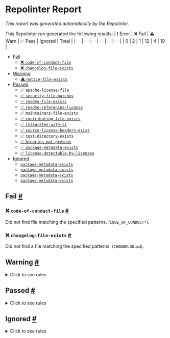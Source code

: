 # Repolinter Report

*This report was generated automatically by the Repolinter.*

This Repolinter run generated the following results:
| ❗  Error | ❌  Fail | ⚠️  Warn | ✅  Pass | Ignored | Total |
|---|---|---|---|---|---|
| 0 | 2 | 1 | 12 | 4 | 19 |

- [Fail](#user-content-fail)
  - [❌ `code-of-conduct-file`](#user-content--code-of-conduct-file)
  - [❌ `changelog-file-exists`](#user-content--changelog-file-exists)
- [Warning](#user-content-warning)
  - [⚠️ `notice-file-exists`](#user-content--notice-file-exists)
- [Passed](#user-content-passed)
  - [✅ `apache-license-file`](#user-content--apache-license-file)
  - [✅ `security-file-matches`](#user-content--security-file-matches)
  - [✅ `readme-file-exists`](#user-content--readme-file-exists)
  - [✅ `readme-references-license`](#user-content--readme-references-license)
  - [✅ `maintainers-file-exists`](#user-content--maintainers-file-exists)
  - [✅ `contributing-file-exists`](#user-content--contributing-file-exists)
  - [✅ `integrates-with-ci`](#user-content--integrates-with-ci)
  - [✅ `source-license-headers-exist`](#user-content--source-license-headers-exist)
  - [✅ `test-directory-exists`](#user-content--test-directory-exists)
  - [✅ `binaries-not-present`](#user-content--binaries-not-present)
  - [✅ `package-metadata-exists`](#user-content--package-metadata-exists)
  - [✅ `license-detectable-by-licensee`](#user-content--license-detectable-by-licensee)
- [Ignored](#user-content-ignored)
  - [`package-metadata-exists`](#user-content-package-metadata-exists)
  - [`package-metadata-exists`](#user-content-package-metadata-exists)
  - [`package-metadata-exists`](#user-content-package-metadata-exists)
  - [`package-metadata-exists`](#user-content-package-metadata-exists)

## Fail <a href="#user-content-fail" id="fail">#</a>

### ❌ `code-of-conduct-file` <a href="#user-content--code-of-conduct-file" id="-code-of-conduct-file">#</a>

Did not find file matching the specified patterns. (`CODE_OF_CONDUCT*`).

### ❌ `changelog-file-exists` <a href="#user-content--changelog-file-exists" id="-changelog-file-exists">#</a>

Did not find a file matching the specified patterns. (`CHANGELOG.md`).


## Warning <a href="#user-content-warning" id="warning">#</a>

<details>
<summary>Click to see rules</summary>

### ⚠️ `notice-file-exists` <a href="#user-content--notice-file-exists" id="-notice-file-exists">#</a>

Did not find a file matching the specified patterns. (`NOTICE*`).

</details>

## Passed <a href="#user-content-passed" id="passed">#</a>

<details>
<summary>Click to see rules</summary>

### ✅ `apache-license-file` <a href="#user-content--apache-license-file" id="-apache-license-file">#</a>

Contains Apache License.*Version 2.0 (`LICENSE`).

### ✅ `security-file-matches` <a href="#user-content--security-file-matches" id="-security-file-matches">#</a>

Contains https://wiki.hyperledger.org/display/.*(SEC|HYP)/Defect[.+]Response (`SECURITY.md`).

### ✅ `readme-file-exists` <a href="#user-content--readme-file-exists" id="-readme-file-exists">#</a>

Found file (`README.md`).

### ✅ `readme-references-license` <a href="#user-content--readme-references-license" id="-readme-references-license">#</a>

Contains license (`README.md`).

### ✅ `maintainers-file-exists` <a href="#user-content--maintainers-file-exists" id="-maintainers-file-exists">#</a>

Found file (`MAINTAINERS.md`).

### ✅ `contributing-file-exists` <a href="#user-content--contributing-file-exists" id="-contributing-file-exists">#</a>

Found file (`CONTRIBUTING.md`).

### ✅ `integrates-with-ci` <a href="#user-content--integrates-with-ci" id="-integrates-with-ci">#</a>

Found file (`Jenkinsfile`).

### ✅ `source-license-headers-exist` <a href="#user-content--source-license-headers-exist" id="-source-license-headers-exist">#</a>

All files passed this test.

### ✅ `test-directory-exists` <a href="#user-content--test-directory-exists" id="-test-directory-exists">#</a>

Found file (`examples/intkey/tests`).

### ✅ `binaries-not-present` <a href="#user-content--binaries-not-present" id="-binaries-not-present">#</a>

Excluded file type doesn't exist. (`**/*.exe,**/*.dll,!**/node_modules/**`).

### ✅ `package-metadata-exists` <a href="#user-content--package-metadata-exists" id="-package-metadata-exists">#</a>

Found file (`package.json`).

### ✅ `license-detectable-by-licensee` <a href="#user-content--license-detectable-by-licensee" id="-license-detectable-by-licensee">#</a>

Licensee identified the license for project: Apache-2.0.

</details>

## Ignored <a href="#user-content-ignored" id="ignored">#</a>

<details>
<summary>Click to see rules</summary>

### `package-metadata-exists` <a href="#user-content-package-metadata-exists" id="package-metadata-exists">#</a>

This rule was ignored for the following reason: ignored due to unsatisfied condition(s): "language=go"

### `package-metadata-exists` <a href="#user-content-package-metadata-exists" id="package-metadata-exists">#</a>

This rule was ignored for the following reason: ignored due to unsatisfied condition(s): "language=ruby"

### `package-metadata-exists` <a href="#user-content-package-metadata-exists" id="package-metadata-exists">#</a>

This rule was ignored for the following reason: ignored due to unsatisfied condition(s): "language=java"

### `package-metadata-exists` <a href="#user-content-package-metadata-exists" id="package-metadata-exists">#</a>

This rule was ignored for the following reason: ignored due to unsatisfied condition(s): "language=python"

</details>

